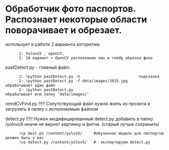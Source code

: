 # Обработчик фото паспортов. Распознает некоторые области поворачивает и обрезает.

использует в работе 2 варианта алгоритма:

          1: Yolovo5 , openCV, 
          2: 1й вариант + OpenCV распознание лиц и remdg обрезка фона
          
 pastDetect.py - главный файл:
 
          1: !python pastDetect.py -h                          подсказка
          2: !python pastDetect.py -f data/images/2015.jpg     обрабатывает один файл 
          2: !python pastDetect.py                             обрабатывает всю папку 'data/images/'  



remdCvFind.py          !!!!! Сопутствующий файл нужно взять из проэкта и загрузить в папку с исполняемым файлом

detect.py              !!!!! Нужен модифицированный detect.py  добавить в папку /yolovo5  иначе не вернет картинку и фитчи. (старый лучше сохранить)


          !cp best.pt /content/yolov5/     #обученная модель для паспортов должен быть у вас
          !cp detect.py /content/yolov5/   #  экспортируем detect.py
